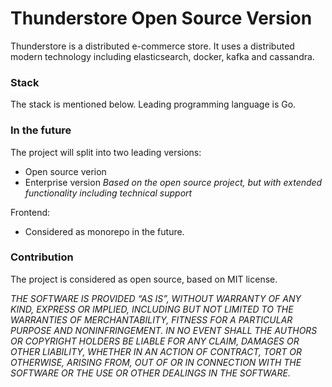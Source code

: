 # Thunderstore Open Source Version
Thunderstore is a distributed e-commerce store. It uses a distributed modern technology including elasticsearch, docker, kafka and cassandra.

### Stack
The stack is mentioned below. Leading programming language is Go.

### In the future
The project will split into two leading versions:
- Open source verion
- Enterprise version *Based on the open source project, but with extended functionality including technical support*

Frontend:
- Considered as monorepo in the future.

### Contribution
The project is considered as open source, based on MIT license.

*THE SOFTWARE IS PROVIDED “AS IS”, WITHOUT WARRANTY OF ANY KIND, EXPRESS OR IMPLIED, INCLUDING BUT NOT LIMITED TO THE WARRANTIES OF MERCHANTABILITY, FITNESS FOR A PARTICULAR PURPOSE AND NONINFRINGEMENT. IN NO EVENT SHALL THE AUTHORS OR COPYRIGHT HOLDERS BE LIABLE FOR ANY CLAIM, DAMAGES OR OTHER LIABILITY, WHETHER IN AN ACTION OF CONTRACT, TORT OR OTHERWISE, ARISING FROM, OUT OF OR IN CONNECTION WITH THE SOFTWARE OR THE USE OR OTHER DEALINGS IN THE SOFTWARE.*
